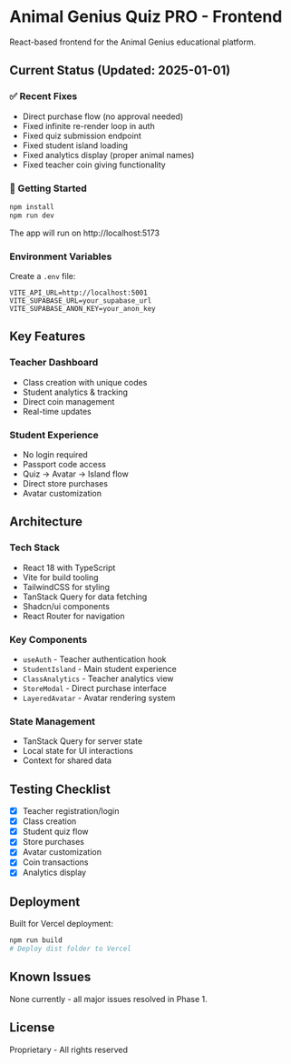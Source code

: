 # Animal Genius Quiz PRO - Frontend

React-based frontend for the Animal Genius educational platform.

## Current Status (Updated: 2025-01-01)

### ✅ Recent Fixes
- Direct purchase flow (no approval needed)
- Fixed infinite re-render loop in auth
- Fixed quiz submission endpoint
- Fixed student island loading
- Fixed analytics display (proper animal names)
- Fixed teacher coin giving functionality

### 🚀 Getting Started

```bash
npm install
npm run dev
```

The app will run on http://localhost:5173

### Environment Variables

Create a `.env` file:
```env
VITE_API_URL=http://localhost:5001
VITE_SUPABASE_URL=your_supabase_url
VITE_SUPABASE_ANON_KEY=your_anon_key
```

## Key Features

### Teacher Dashboard
- Class creation with unique codes
- Student analytics & tracking
- Direct coin management
- Real-time updates

### Student Experience
- No login required
- Passport code access
- Quiz → Avatar → Island flow
- Direct store purchases
- Avatar customization

## Architecture

### Tech Stack
- React 18 with TypeScript
- Vite for build tooling
- TailwindCSS for styling
- TanStack Query for data fetching
- Shadcn/ui components
- React Router for navigation

### Key Components
- `useAuth` - Teacher authentication hook
- `StudentIsland` - Main student experience
- `ClassAnalytics` - Teacher analytics view
- `StoreModal` - Direct purchase interface
- `LayeredAvatar` - Avatar rendering system

### State Management
- TanStack Query for server state
- Local state for UI interactions
- Context for shared data

## Testing Checklist

- [x] Teacher registration/login
- [x] Class creation
- [x] Student quiz flow
- [x] Store purchases
- [x] Avatar customization
- [x] Coin transactions
- [x] Analytics display

## Deployment

Built for Vercel deployment:
```bash
npm run build
# Deploy dist folder to Vercel
```

## Known Issues

None currently - all major issues resolved in Phase 1.

## License

Proprietary - All rights reserved
